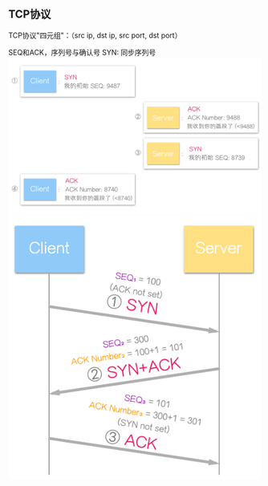 ## TCP协议
TCP协议"四元组"：（src ip, dst ip, src port, dst port）

SEQ和ACK，序列号与确认号
SYN: 同步序列号
![tcp_connect](1.png)
![tcp_connect](2.png)
